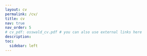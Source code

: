 ```yaml
---
layout: cv
permalink: /cv/
title: cv
nav: true
nav_order: 5
# cv_pdf: osswald_cv.pdf # you can also use external links here
description: 
toc:
  sidebar: left
---
```

